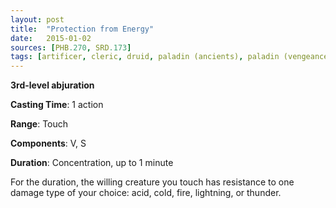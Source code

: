 ```yaml
---
layout: post
title:  "Protection from Energy"
date:   2015-01-02
sources: [PHB.270, SRD.173]
tags: [artificer, cleric, druid, paladin (ancients), paladin (vengeance), ranger, sorcerer, wizard, level3, concentration, abjuration]
---
```


**3rd-level abjuration**

**Casting Time**: 1 action

**Range**: Touch

**Components**: V, S

**Duration**: Concentration, up to 1 minute

For the duration, the willing creature you touch has resistance to one damage type of your choice: acid, cold, fire, lightning, or thunder.
